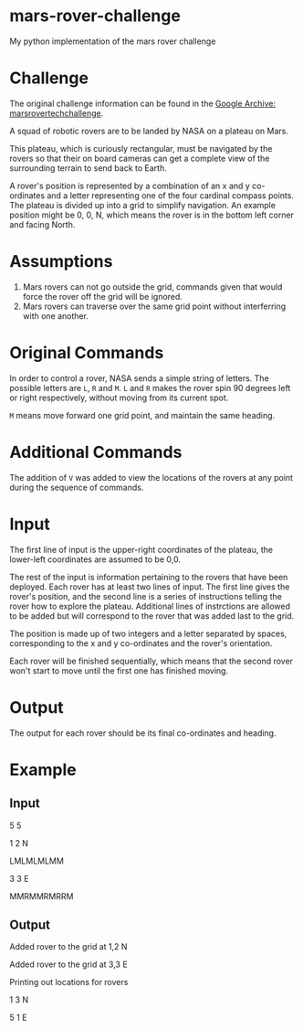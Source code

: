 # mars-rover-challenge
My python implementation of the mars rover challenge

# Challenge
The original challenge information can be found in the [Google Archive: marsrovertechchallenge](https://code.google.com/archive/p/marsrovertechchallenge/).

A squad of robotic rovers are to be landed by NASA on a plateau on Mars.

This plateau, which is curiously rectangular, must be navigated by the rovers so that their on board cameras can get a complete view of the surrounding terrain to send back to Earth.

A rover's position is represented by a combination of an x and y co-ordinates and a letter representing one of the four cardinal compass points. The plateau is divided up into a grid to simplify navigation. An example position might be 0, 0, N, which means the rover is in the bottom left corner and facing North.
# Assumptions
1. Mars rovers can not go outside the grid, commands given that would force the rover off the grid will be ignored.
2. Mars rovers can traverse over the same grid point without interferring with one another.

# Original Commands
In order to control a rover, NASA sends a simple string of letters. The possible letters are `L`, `R` and `M`. `L` and `R` makes the rover spin 90 degrees left or right respectively, without moving from its current spot.

`M` means move forward one grid point, and maintain the same heading.

# Additional Commands
The addition of `V` was added to view the locations of the rovers at any point during the sequence of commands.

# Input
The first line of input is the upper-right coordinates of the plateau, the lower-left coordinates are assumed to be 0,0.

The rest of the input is information pertaining to the rovers that have been deployed. Each rover has at least two lines of input. The first line gives the rover's position, and the second line is a series of instructions telling the rover how to explore the plateau. Additional lines of instrctions are allowed to be added but will correspond to the rover that was added last to the grid.

The position is made up of two integers and a letter separated by spaces, corresponding to the x and y co-ordinates and the rover's orientation.

Each rover will be finished sequentially, which means that the second rover won't start to move until the first one has finished moving.

# Output
The output for each rover should be its final co-ordinates and heading.

# Example
## Input
5 5

1 2 N

LMLMLMLMM

3 3 E

MMRMMRMRRM

## Output
Added rover to the grid at 1,2 N

Added rover to the grid at 3,3 E

Printing out locations for rovers

1 3 N

5 1 E

